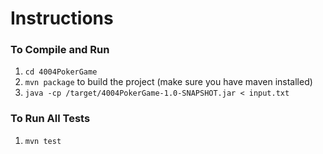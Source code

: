 # Instructions
### To Compile and Run
1. `cd 4004PokerGame`
2. `mvn package` to build the project (make sure you have maven installed)
3. `java -cp /target/4004PokerGame-1.0-SNAPSHOT.jar < input.txt`

### To Run All Tests
1. `mvn test`